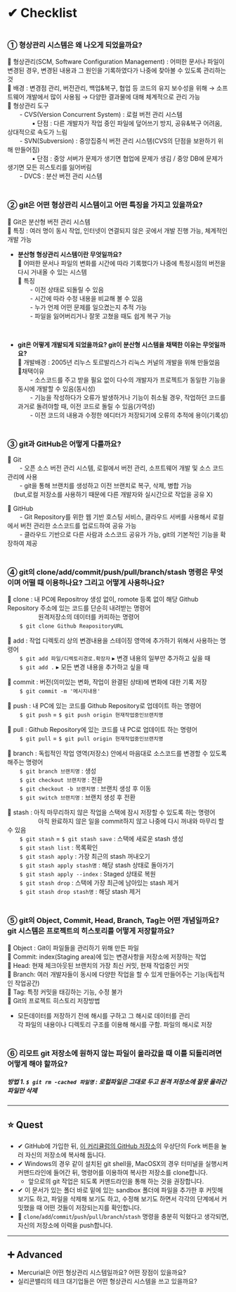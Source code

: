 # ✔ Checklist
### <br>① 형상관리 시스템은 왜 나오게 되었을까요?
🔹 형상관리(SCM, Software Configuration Management) : 어떠한 문서나 파일이 변경된 경우, 변경된 내용과 그 원인을 기록하였다가 나중에 찾아볼 수 있도록 관리하는 것
<br>🔹 배경 : 변경점 관리, 버전관리, 백업&복구, 협업 등 코드의 유지 보수성을 위해 → 소프트웨어 개발에서 많이 사용됨 → 다양한 결과물에 대해 체계적으로 관리 가능
<br>🔹 형상관리 도구<br>　　\- CVS(Version Concurrent System) : 로컬 버전 관리 시스템<br>　　　　▪ 단점 : 다른 개발자가 작업 중인 파일에 덮어쓰기 방지, 공유&복구 어려움, 상대적으로 속도가 느림<br>　　\- SVN(Subversion) : 중앙집중식 버전 관리 시스템(CVS의 단점을 보완하기 위해 만들어짐)<br>　　　　▪ 단점 : 중앙 서버가 문제가 생기면 협업에 문제가 생김 / 중앙 DB에 문제가 생기면 모든 히스토리를 잃어버림<br>　　\- DVCS : 분산 버전 관리 시스템

### <br>② git은 어떤 형상관리 시스템이고 어떤 특징을 가지고 있을까요?
🔹 Git은 분산형 버전 관리 시스템<br>🔹 특징 : 여러 명이 동시 작업, 인터넷이 연결되지 않은 곳에서 개발 진행 가능, 체계적인 개발 가능
  * **분산형 형상관리 시스템이란 무엇일까요?**
  <br>🔹 어떠한 문서나 파일의 변화를 시간에 따라 기록했다가 나중에 특정시점의 버전을 다시 거내올 수 있는 시스템
  <br> 🔹 특징<br>　　\- 이전 상태로 되돌릴 수 있음<br>　　\- 시간에 따라 수정 내용을 비교해 볼 수 있음<br>　　\- 누가 언제 어떤 문제를 일으켰는지 추적 가능<br>　　\- 파일을 잃어버리거나 잘못 고쳤을 때도 쉽게 복구 가능
  <br>
 
* **git은 어떻게 개발되게 되었을까요? git이 분산형 시스템을 채택한 이유는 무엇일까요?**<br>🔹 개발배경 : 2005년 리누스 토르발리스가 리눅스 커널의 개발을 위해 만들었음<br>🔹채택이유<br>　　\- 소스코드를 주고 받을 필요 없이 다수의 개발자가 프로젝트가 동일한 기능을 동시에 개발할 수 있음(동시성)<br>　　\- 기능을 작성하다가 오류가 발생하거나 기능이 취소될 경우, 작업하던 코드를 과거로 돌려야할 때, 이전 코드로 돌릴 수 있음(가역성)<br>　　\- 이전 코드의 내용과 수정한 에디터가 저장되기에 오류의 추적에 용이(기록성)

### <br>③ git과 GitHub은 어떻게 다를까요?
🔹 Git<br>　　\- 오픈 소스 버전 관리 시스템, 로컬에서 버전 관리, 소프트웨어 개발 및 소스 코드 관리에 사용<br>　　\-  git을 통해 브랜치를 생성하고 이전 브랜치로 복구, 삭제, 병합 가능<br>　(but,로컬 저장소를 사용하기 때문에 다른 개발자와 실시간으로 작업을 공유 X)

   🔹 GitHub<br>　　\- Git Repository를 위한 웹 기반 호스팅 서비스, 클라우드 서버를 사용해서 로컬에서 버전 관리한 소스코드를 업로드하여 공유 가능<br>　　\- 클라우드 기반으로 다른 사람과 소스코드 공유가 가능, git의 기본적인 기능을 확장하여 제공

### <br>④ git의 clone/add/commit/push/pull/branch/stash 명령은 무엇이며 어떨 때 이용하나요? 그리고 어떻게 사용하나요?
🔹 clone : 내 PC에 Repositroy 생성 없이, romote 등록 없이 해당 Github Repository 주소에 있는 코드를 단순히 내려받는 명령어<br>　　　　　원격저장소의 데이터를 카피하는 명령어<br>  　　`$ git clone Github ReapositoryURL`

  🔹 add : 작업 디렉토리 상의 변경내용을 스테이징 영역에 추가하기 위해서 사용하는 명령어<br>  　　`$ git add 파일/디렉토리경로.확장자` ▸ 변경 내용의 일부만 추가하고 싶을 때<br>  　　`$ git add .` ▸ 모든 변경 내용을 추가하고 싶을 때

  🔹 commit : 버전(의미있는 변화, 작업이 완결된 상태)에 변화에 대한 기록 저장<br>  　　`$ git commit -m '메시지내용'`
  
  🔹 push : 내 PC에 있는 코드를 Github Repository로 업데이트 하는 명령어<br>  　　`$ git push` = `$ git push origin 현재작업중인브랜치명`
  
  🔹 pull : Github Repository에 있는 코드를 내 PC로 업데이트 하는 명령어
<br> 　　`$ git pull` = `$ git pull origin 현재작업중인브랜치명`
  
  🔹 branch : 독립적인 작업 영역(저장소) 안에서 마음대로 소스코드를 변경할 수 있도록 해주는 명령어<br>  　　`$ git branch 브랜치명` : 생성<br>  　　`$ git checkout 브랜치명` : 전환<br>  　　`$ git checkout -b 브랜치명` : 브랜치 생성 후 이동<br>  　　`$ git switch 브랜치명` : 브랜치 생성 후 전환
  
  🔹 stash : 아직 마무리하지 않은 작업을 스택에 잠시 저장할 수 있도록 하는 명령어<br>　　　　　아직 완료하지 않은 일을 commit하지 않고 나중에 다시 꺼내와 마무리 할 수 있음<br>  　　`$ git stash` = `$ git stash save` : 스택에 새로운 stash 생성<br>  　　`$ git stash list` : 목록확인<br>  　　`$ git stash apply` :  가장 최근의 stash 꺼내오기<br>  　　`$ git stash apply stash명` : 해당 stash 상태로 돌아가기<br>  　　`$ git stash apply --index` : Staged 상태로 복원<br>  　　`$ git stash drop` : 스택에 가장 최근에 남아있는 stash 제거<br>  　　`$ git stash drop stash명` : 해당 stash 제거

### <br>⑤ git의 Object, Commit, Head, Branch, Tag는 어떤 개념일까요? git 시스템은 프로젝트의 히스토리를 어떻게 저장할까요?
🔹 Object : Git이 파일들을 관리하기 위해 만든 파일<br> 🔹 Commit: index(Staging area)에 있는 변경사항을 저장소에 저장하는 작업<br> 🔹 Head: 현재 체크아웃된 브랜치의 가장 최신 커밋, 현재 작업중인 커밋<br> 🔹 Branch: 여러 개발자들이 동시에 다양한 작업을 할 수 있게 만들어주는 기능(독립적인 작업공간)<br> 🔹 Tag: 특정 커밋을 태깅하는 기능, 수정 불가<br> 🔹 Git의 프로젝트 히스토리 저장방법
  * 모든데이터를 저장하기 전에 해시를 구하고 그 해시로 데이터를 관리<br>각 파일의 내용이나 디렉토리 구조를 이용해 해시를 구함. 파일의 해시로 저장

### <br>⑥ 리모트 git 저장소에 원하지 않는 파일이 올라갔을 때 이를 되돌리려면 어떻게 해야 할까요?
##### 방법 1. `$ git rm -cached 파일명` : 로컬파일은 그대로 두고 원격 저장소에 잘못 올라간 **파일만** 삭제

<hr>

## ⭐ Quest
* ✔ GitHub에 가입한 뒤, [이 커리큘럼의 GitHub 저장소](https://github.com/readex4/study)의 우상단의 Fork 버튼을 눌러 자신의 저장소에 복사해 둡니다.
* ✔ Windows의 경우 같이 설치된 git shell을, MacOSX의 경우 터미널을 실행시켜 커맨드라인에 들어간 뒤, 명령어를 이용하여 복사한 저장소를 clone합니다.
  * 앞으로의 git 작업은 되도록 커맨드라인을 통해 하는 것을 권장합니다.
* ✔ 이 문서가 있는 폴더 바로 밑에 있는 sandbox 폴더에 파일을 추가한 후 커밋해 보기도 하고, 파일을 삭제해 보기도 하고, 수정해 보기도 하면서 각각의 단계에서 커밋했을 때 어떤 것들이 저장되는지를 확인합니다.
* 🔺 `clone`/`add`/`commit`/`push`/`pull`/`branch`/`stash` 명령을 충분히 익혔다고 생각되면, 자신의 저장소에 이력을 push합니다.

<hr>

## ➕ Advanced
* Mercurial은 어떤 형상관리 시스템일까요? 어떤 장점이 있을까요?
* 실리콘밸리의 테크 대기업들은 어떤 형상관리 시스템을 쓰고 있을까요?


